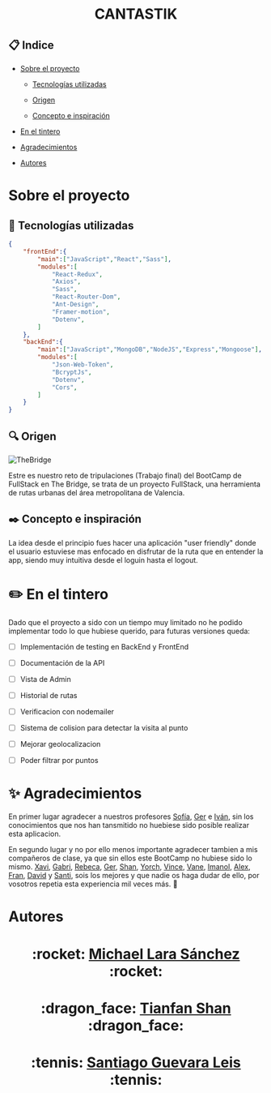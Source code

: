<h1 align=center > CANTASTIK </h1> 

 ## :clipboard: Indice 

 - [Sobre el proyecto](#sobre-el-proyecto)

    - [Tecnologías utilizadas](#wrench-tecnologías-utilizadas)

    - [Origen](#mag-origen)

    - [Concepto e inspiración](#blacknib-concepto-e-inspiración)

- [En el tintero](#pencil2-en-el-tintero)

- [Agradecimientos](#sparkles-agradecimientos)

- [Autores](#autores)

# Sobre el proyecto

## :wrench: Tecnologías utilizadas

```JSON
{
    "frontEnd":{
        "main":["JavaScript","React","Sass"],
        "modules":[
            "React-Redux",
            "Axios",
            "Sass",
            "React-Router-Dom",
            "Ant-Design",
            "Framer-motion",
            "Dotenv",
        ]
    },
    "backEnd":{
        "main":["JavaScript","MongoDB","NodeJS","Express","Mongoose"],
        "modules":[
            "Json-Web-Token",
            "BcryptJs",
            "Dotenv",
            "Cors",
        ]
    }
}
```

## :mag: Origen

![TheBridge](https://uploads-ssl.webflow.com/60780bff57ddc42a6adc1d7e/607eeb4b0517b6659206c10f_thebridgelogo.svg)

Estre es nuestro reto de tripulaciones (Trabajo final) del BootCamp de FullStack en The Bridge, se trata de un proyecto FullStack, una herramienta de rutas urbanas del área metropolitana de Valencia.

## :black_nib: Concepto e inspiración

La idea desde el principio fues hacer una aplicación "user friendly" donde el usuario estuviese mas enfocado en disfrutar de la ruta que en entender la app, siendo muy intuitiva desde el loguin hasta el logout.

# :pencil2: En el tintero

Dado que el proyecto a sido con un tiempo muy limitado no he podido implementar todo lo que hubiese querido, para futuras versiones queda:

- [ ] Implementación de testing en BackEnd y FrontEnd

- [ ] Documentación de la API

- [ ] Vista de Admin

- [ ] Historial de rutas

- [ ] Verificacion con nodemailer

- [ ] Sistema de colision para detectar la visita al punto

- [ ] Mejorar geolocalizacion

- [ ] Poder filtrar por puntos

# :sparkles: Agradecimientos

En primer lugar agradecer a nuestros profesores [Sofía](https://github.com/SofiaPinilla), [Ger](https://github.com/GeerDev) e [Iván](https://github.com/ivanpuebla10), sin los conocimientos que nos han tansmitido no huebiese sido posible realizar esta aplicacion.

En segundo lugar y no por ello menos importante agradecer tambien a mis compañeros de clase, ya que sin ellos este BootCamp no hubiese sido lo mismo. [Xavi](https://github.com/xavi-mat), [Gabri](https://github.com/Gabo-Tech), [Rebeca](https://github.com/RebecaASuesta), [Ger](https://github.com/Molerog), [Shan](https://github.com/tianfanshan), [Yorch](https://github.com/Yorch82), [Vince](https://github.com/Vincecoorp21), [Vane](https://github.com/vaneebg), [Imanol](https://github.com/Imi21), [Alex](https://github.com/alextebbitt), [Fran](https://github.com/franpd8), [David](https://github.com/Dubesor22) y [Santi](https://github.com/Santiremix), sois los mejores y que nadie os haga dudar de ello, por vosotros repetia esta experiencia mil veces más. :green_heart:

# Autores

<h1 align=center > :rocket: <a href='https://github.com/MrSetOne'>Michael Lara Sánchez</a> :rocket: </h1>
<h1 align=center > :dragon_face: <a href='https://github.com/tianfanshan'>Tianfan Shan</a> :dragon_face: </h1>
<h1 align=center > :tennis: <a href='https://github.com/Santiremix'>Santiago Guevara Leis</a> :tennis: </h1>